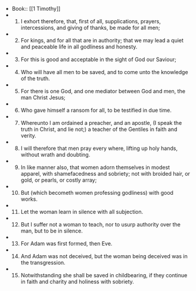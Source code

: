 - Book:: [[1 Timothy]]
- 1. I exhort therefore, that, first of all, supplications, prayers, intercessions, and giving of thanks, be made for all men;
- 2. For kings, and for all that are in authority; that we may lead a quiet and peaceable life in all godliness and honesty.
- 3. For this is good and acceptable in the sight of God our Saviour;
- 4. Who will have all men to be saved, and to come unto the knowledge of the truth.
- 5. For there is one God, and one mediator between God and men, the man Christ Jesus;
- 6. Who gave himself a ransom for all, to be testified in due time.
- 7. Whereunto I am ordained a preacher, and an apostle, (I speak the truth in Christ, and lie not;) a teacher of the Gentiles in faith and verity.
- 8. I will therefore that men pray every where, lifting up holy hands, without wrath and doubting.
- 9. In like manner also, that women adorn themselves in modest apparel, with shamefacedness and sobriety; not with broided hair, or gold, or pearls, or costly array;
- 10. But (which becometh women professing godliness) with good works.
- 11. Let the woman learn in silence with all subjection.
- 12. But I suffer not a woman to teach, nor to usurp authority over the man, but to be in silence.
- 13. For Adam was first formed, then Eve.
- 14. And Adam was not deceived, but the woman being deceived was in the transgression.
- 15. Notwithstanding she shall be saved in childbearing, if they continue in faith and charity and holiness with sobriety.
